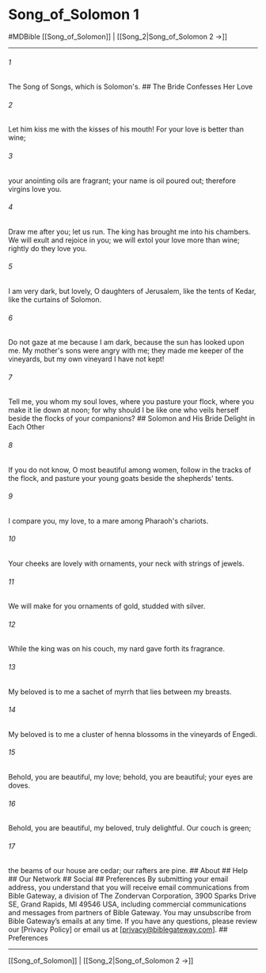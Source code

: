 # Song_of_Solomon 1
#MDBible
[[Song_of_Solomon]] | [[Song_2|Song_of_Solomon 2 →]]

***






###### 1 


The Song of Songs, which is Solomon's. ## The Bride Confesses Her Love 





###### 2 


Let him kiss me with the kisses of his mouth! For your love is better than wine; 





###### 3 


your anointing oils are fragrant; your name is oil poured out; therefore virgins love you. 





###### 4 


Draw me after you; let us run. The king has brought me into his chambers. We will exult and rejoice in you; we will extol your love more than wine; rightly do they love you. 





###### 5 


I am very dark, but lovely, O daughters of Jerusalem, like the tents of Kedar, like the curtains of Solomon. 





###### 6 


Do not gaze at me because I am dark, because the sun has looked upon me. My mother's sons were angry with me; they made me keeper of the vineyards, but my own vineyard I have not kept! 





###### 7 


Tell me, you whom my soul loves, where you pasture your flock, where you make it lie down at noon; for why should I be like one who veils herself beside the flocks of your companions? ## Solomon and His Bride Delight in Each Other 





###### 8 


If you do not know, O most beautiful among women, follow in the tracks of the flock, and pasture your young goats beside the shepherds' tents. 





###### 9 


I compare you, my love, to a mare among Pharaoh's chariots. 





###### 10 


Your cheeks are lovely with ornaments, your neck with strings of jewels. 





###### 11 


We will make for you ornaments of gold, studded with silver. 





###### 12 


While the king was on his couch, my nard gave forth its fragrance. 





###### 13 


My beloved is to me a sachet of myrrh that lies between my breasts. 





###### 14 


My beloved is to me a cluster of henna blossoms in the vineyards of Engedi. 





###### 15 


Behold, you are beautiful, my love; behold, you are beautiful; your eyes are doves. 





###### 16 


Behold, you are beautiful, my beloved, truly delightful. Our couch is green; 





###### 17 


the beams of our house are cedar; our rafters are pine. ## About ## Help ## Our Network ## Social ## Preferences By submitting your email address, you understand that you will receive email communications from Bible Gateway, a division of The Zondervan Corporation, 3900 Sparks Drive SE, Grand Rapids, MI 49546 USA, including commercial communications and messages from partners of Bible Gateway. You may unsubscribe from Bible Gateway&rsquo;s emails at any time. If you have any questions, please review our [Privacy Policy] or email us at [privacy@biblegateway.com]. ## Preferences

***

[[Song_of_Solomon]] | [[Song_2|Song_of_Solomon 2 →]]
